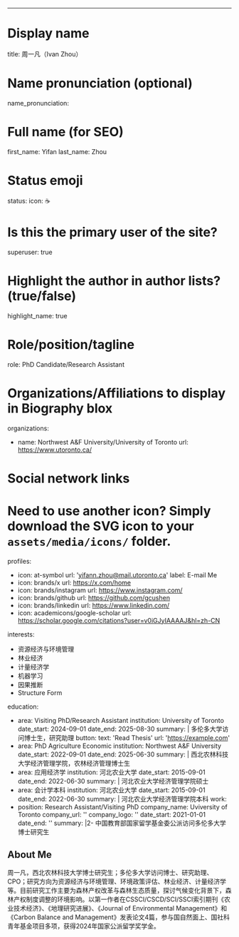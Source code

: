 ---
# Display name
title: 周一凡（Ivan Zhou）

# Name pronunciation (optional)
name_pronunciation: 

# Full name (for SEO)
first_name: Yifan
last_name: Zhou

# Status emoji
status:
  icon: ☕️

# Is this the primary user of the site?
superuser: true

# Highlight the author in author lists? (true/false)
highlight_name: true

# Role/position/tagline
role: PhD Candidate/Research Assistant

# Organizations/Affiliations to display in Biography blox
organizations:
  - name: Northwest A&F University/University of Toronto
    url: https://www.utoronto.ca/

# Social network links
# Need to use another icon? Simply download the SVG icon to your `assets/media/icons/` folder.
profiles:
  - icon: at-symbol
    url: 'yifann.zhou@mail.utoronto.ca'
    label: E-mail Me
  - icon: brands/x
    url: https://x.com/home
  - icon: brands/instagram
    url: https://www.instagram.com/
  - icon: brands/github
    url: https://github.com/gcushen
  - icon: brands/linkedin
    url: https://www.linkedin.com/
  - icon: academicons/google-scholar
    url: https://scholar.google.com/citations?user=v0iGJyIAAAAJ&hl=zh-CN


interests:
  - 资源经济与环境管理
  - 林业经济
  - 计量经济学
  - 机器学习
  - 因果推断
  - Structure Form

education:
  - area: Visiting PhD/Research Assistant
    institution: University of Toronto
    date_start: 2024-09-01
    date_end: 2025-08-30
    summary: |
      多伦多大学访问博士生，研究助理
    button:
      text: 'Read Thesis'
      url: 'https://example.com'
  - area: PhD Agriculture Economic
    institution: Northwest A&F University
    date_start: 2022-09-01
    date_end: 2025-06-30
    summary: |
      西北农林科技大学经济管理学院，农林经济管理博士生
  - area: 应用经济学
    institution: 河北农业大学
    date_start: 2015-09-01
    date_end: 2022-06-30
    summary: |
      河北农业大学经济管理学院硕士
  - area: 会计学本科
    institution: 河北农业大学
    date_start: 2015-09-01
    date_end: 2022-06-30
    summary: |
      河北农业大学经济管理学院本科
work:
  - position: Research Assistant/Visiting PhD
    company_name: Uviversity of Toronto
    company_url: ''
    company_logo: ''
    date_start: 2021-01-01
    date_end: ''
    summary: |2-
      中国教育部国家留学基金委公派访问多伦多大学博士研究生
## About Me

周一凡，西北农林科技大学博士研究生；多伦多大学访问博士、研究助理、CPO；研究方向为资源经济与环境管理、环境政策评估、林业经济、计量经济学等。目前研究工作主要为森林产权改革与森林生态质量，探讨气候变化背景下，森林产权制度调整的环境影响。以第一作者在CSSCI/CSCD/SCI/SSCI索引期刊《农业技术经济》、《地理研究进展》、《Journal of Environmental Management》和《Carbon Balance and Management》发表论文4篇，参与国自然面上、国社科青年基金项目多项，获得2024年国家公派留学奖学金。